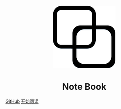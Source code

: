 <p align="center">
<img src="img/logo.png" width="200" height="200"/>
</p>
<h1 align="center">Note Book</h1>

[GitHub](https://github.com/realv5/realv5.github.io)
[开始阅读](docs/HTTP)

